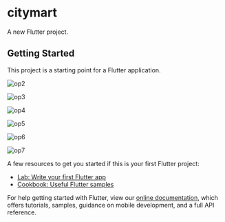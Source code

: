 # citymart

A new Flutter project.

## Getting Started

This project is a starting point for a Flutter application.


![op2](https://user-images.githubusercontent.com/47697392/197171435-b4f95d6b-c840-4b38-b767-2ebc57d5a924.png)

![op3](https://user-images.githubusercontent.com/47697392/197171321-89077ca0-fd0f-4bb0-8168-a75712a1b8f5.png)

![op4](https://user-images.githubusercontent.com/47697392/197171369-409ff959-bb83-4249-81d2-123e26298718.png)


![op5](https://user-images.githubusercontent.com/47697392/197171341-da8de9e7-a9cf-4889-a35a-0a07ce8869fc.png)

![op6](https://user-images.githubusercontent.com/47697392/197171344-f36bdaf3-19e9-4071-96aa-b428e7dd0b5a.png)

![op7](https://user-images.githubusercontent.com/47697392/197171355-0116b9f5-6228-4cb6-a99e-9ec90f7d3729.png)

A few resources to get you started if this is your first Flutter project:

- [Lab: Write your first Flutter app](https://flutter.dev/docs/get-started/codelab)
- [Cookbook: Useful Flutter samples](https://flutter.dev/docs/cookbook)

For help getting started with Flutter, view our
[online documentation](https://flutter.dev/docs), which offers tutorials,
samples, guidance on mobile development, and a full API reference.
